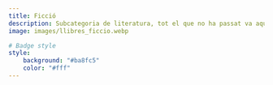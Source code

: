```yaml
---
title: Ficció
description: Subcategoria de literatura, tot el que no ha passat va aquí.
image: images/llibres_ficcio.webp

# Badge style
style:
    background: "#ba8fc5"
    color: "#fff"
---
```

